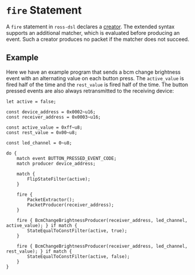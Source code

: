 # `fire` Statement
A `fire` statement in `ross-dsl` declares a [creator](../../event_generation/CREATORS.md). The extended syntax supports an additional matcher, which is evaluated before producing an event. Such a creator produces no packet if the matcher does not succeed.

## Example
Here we have an example program that sends a bcm change brightness event with an alternating value on each button press. The `active_value` is fired half of the time and the `rest_value` is fired half of the time. The button pressed events are also always retransmitted to the receiving device:
```
let active = false;

const device_address = 0x0002~u16;
const receiver_address = 0x0003~u16;

const active_value = 0xff~u8;
const rest_value = 0x00~u8;

const led_channel = 0~u8;

do {
    match event BUTTON_PRESSED_EVENT_CODE;
    match producer device_address;
    
    match {
        FlipStateFilter(active);
    }
    
    fire {
        PacketExtractor();
        PacketProducer(receiver_address);
    }

    fire { BcmChangeBrightnessProducer(receiver_address, led_channel, active_value); } if match {
        StateEqualToConstFilter(active, true);
    }

    fire { BcmChangeBrightnessProducer(receiver_address, led_channel, rest_value); } if match {
        StateEqualToConstFilter(active, false);
    }
}
```
